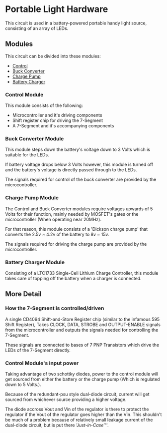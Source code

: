# Portable Light Hardware

This circuit is used in a battery-powered portable handy light source,
consisting of an array of LEDs.

## Modules

This circuit can be divided into these modules:

* [Control](#control-module)
* [Buck Converter](#buck-converter-module)
* [Charge Pump](#charge-pump-module)
* [Battery Charger](#battery-charger-module)

### Control Module

This module consists of the following:

* Microcontroller and it's driving components
* Shift register chip for driving the 7-Segment
* A 7-Segment and it's accompanying components

### Buck Converter Module

This module steps down the battery's voltage down to 3 Volts which is suitable
for the LEDs.

If battery voltage drops below 3 Volts however, this module is
turned off and the battery's voltage is directly passed through to the LEDs.

The signals required for control of the buck converter are provided by
the microcontroller.

### Charge Pump Module

The Control and Buck Converter modules require voltages upwards of 5 Volts
for their function, mainly needed by MOSFET's gates or the microcontroller
(When operating near 20MHz).

For that reason, this module consists of a 'Dickson charge pump' that converts
the 2.5v ~ 4.2v of the battery to 8v ~ 15v.

The signals required for driving the charge pump are provided by
the microcontroller.

### Battery Charger Module

Consisting of a LTC1733 Single-Cell Lithium Charge Controller, this module
takes care of topping off the battery when a charger is connected.

## More Detail

### How the 7-Segment is controlled/driven

A single CD4094 Shift-and-Store Register chip (similar to the infamous 595
Shift Register), Takes CLOCK, DATA, STROBE and OUTPUT-ENABLE signals from
the microcontroller and outputs the signals needed for controlling
the 7-Segment.

These signals are connected to bases of 7 PNP Transistors which drive the
LEDs of the 7-Segment directly.

### Control Module's input power

Taking advantage of two schottky diodes, power to the control
module will get sourced from either the battery or the charge pump (Which is
regulated down to 5 Volts.).

Because of the redundant-psu style dual-diode circuit, current will get sourced
from whichever source providing a higher voltage.

The diode accross Vout and Vin of the regulator is there to protect
the regulator if the Vout of the regulator goes higher than the Vin.
This shouldn't be much of a problem because of relatively small leakage
current of the dual-diode circuit, but is put there *'Just-in-Case™'*.
